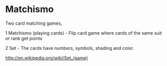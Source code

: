 Matchismo
=========
Two card matching games, 

1  Matchismo (playing cards) - Flip card game where cards of the same suit or rank get points

2  Set - The cards have numbers, symbols, shading and color. 


http://en.wikipedia.org/wiki/Set_(game)
   
